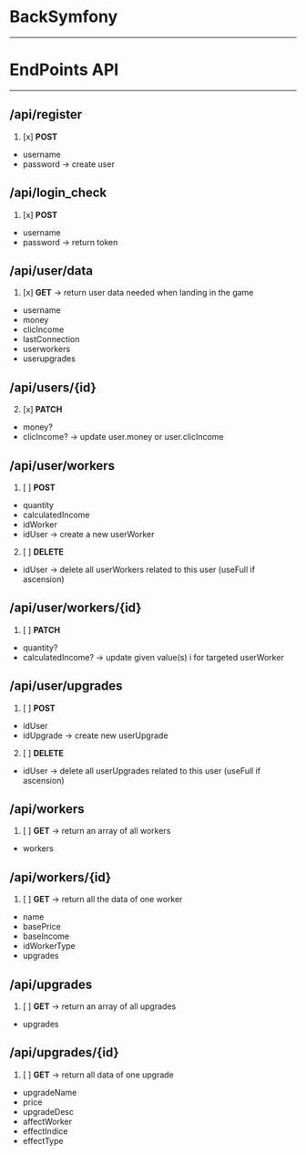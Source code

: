 # BackSymfony
---
# EndPoints API
---
## /api/register
1. [x] **POST**
- username
- password
-> create user

## /api/login_check
1. [x] **POST**
- username
- password
-> return token

## /api/user/data
1. [x] **GET**
-> return user data needed when landing in the game
- username
- money 
- clicIncome 
- lastConnection
- userworkers
- userupgrades

<!-- 2. [ ] **PATCH**
- username?
- money?
- clicIncome?
- lastConnection?
- userworkers? (foreach)
- userupgrades?
-> update one or more data in DB -->

## /api/users/{id}
<!-- 1. [ ] **DELETE**
-> delete user -->

2. [x] **PATCH**
- money?
- clicIncome?
-> update user.money or user.clicIncome

## /api/user/workers
1. [ ] **POST**
- quantity
- calculatedIncome
- idWorker
- idUser
-> create a new userWorker

2. [ ] **DELETE**
- idUser
-> delete all userWorkers related to this user (useFull if ascension)

## /api/user/workers/{id}
1. [ ] **PATCH**
- quantity?
- calculatedIncome?
-> update given value(s) i for targeted userWorker

## /api/user/upgrades
1. [ ] **POST**
- idUser
- idUpgrade
-> create new userUpgrade

2. [ ] **DELETE**
- idUser
-> delete all userUpgrades related to this user (useFull if ascension)

## /api/workers
1. [ ] **GET**
-> return an array of all workers
- workers

## /api/workers/{id}
1. [ ] **GET**
-> return all the data of one worker
- name
- basePrice
- baseIncome
- idWorkerType
- upgrades

## /api/upgrades
1. [ ] **GET**
-> return an array of all upgrades
- upgrades

## /api/upgrades/{id}
1. [ ] **GET**
-> return all data of one upgrade
- upgradeName
- price
- upgradeDesc
- affectWorker
- effectIndice
- effectType
